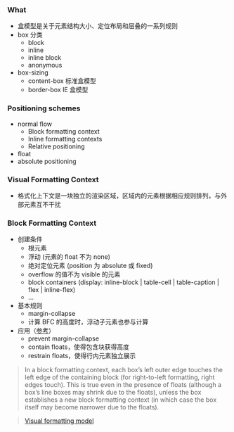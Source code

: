 ### What

- 盒模型是关于元素结构大小、定位布局和层叠的一系列规则
- box 分类
  + block
  + inline
  + inline block
  + anonymous
- box-sizing
  + content-box 标准盒模型
  + border-box IE 盒模型


### Positioning schemes

- normal flow
  + Block formatting context
  + Inline formatting contexts
  + Relative positioning
- float
- absolute positioning


### Visual Formatting Context

- 格式化上下文是一块独立的渲染区域，区域内的元素根据相应规则排列，与外部元素互不干扰


### Block Formatting Context

- 创建条件
  + 根元素
  + 浮动 (元素的 float 不为 none)
  + 绝对定位元素 (position 为 absolute 或 fixed)
  + overflow 的值不为 visible 的元素
  + block containers (display: inline-block | table-cell | table-caption | flex | inline-flex)
  + ...
- 基本规则
  + margin-collapse
  + 计算 BFC 的高度时，浮动子元素也参与计算
- 应用（[参考](http://lucybain.com/blog/2015/css-block-formatting-context/)）
  + prevent margin-collapse
  + contain floats，使得包含块获得高度
  + restrain floats，使得行内元素独立展示

> In a block formatting context, each box’s left outer edge touches the left edge of the containing block (for right-to-left formatting, right edges touch). This is true even in the presence of floats (although a box’s line boxes may shrink due to the floats), unless the box establishes a new block formatting context (in which case the box itself may become narrower due to the floats).

> [Visual formatting model](https://www.w3.org/TR/CSS2/visuren.html)
